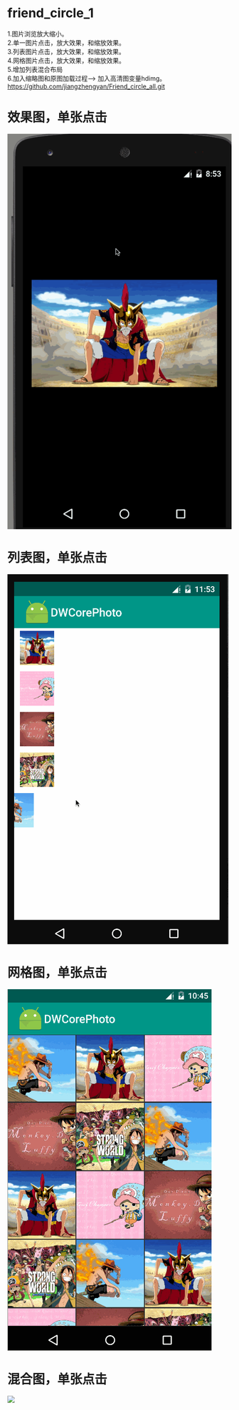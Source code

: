 #  friend_circle_1
1.图片浏览放大缩小。<br />
2.单一图片点击，放大效果，和缩放效果。<br />
3.列表图片点击，放大效果，和缩放效果。<br />
4.网格图片点击，放大效果，和缩放效果。<br />
5.增加列表混合布局<br />
6.加入缩略图和原图加载过程--> 加入高清图变量hdimg。
 https://github.com/jiangzhengyan/Friend_circle_all.git
# 效果图，单张点击
![](https://raw.githubusercontent.com/jiangzhengyan/Friend_circle_all/master/SingleShow.gif)
# 列表图，单张点击
![](https://raw.githubusercontent.com/jiangzhengyan/Friend_circle_all/master/ListShow.gif)
# 网格图，单张点击
![](https://raw.githubusercontent.com/jiangzhengyan/Friend_circle_all/master/GridShow.gif)
# 混合图，单张点击
![](https://raw.githubusercontent.com/jiangzhengyan/Friend_circle_all/master/MixShow.gif)
